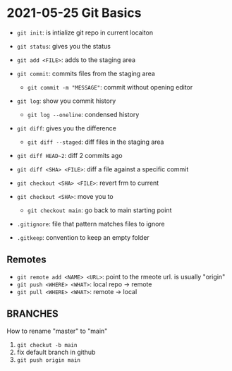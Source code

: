 # 2021-05-25 Git Basics

- `git init`: is intialize git repo in current locaiton
- `git status`: gives you the status
- `git add <FILE>`: adds <FILE> to the staging area
- `git commit`: commits files from the staging area
    - `git commit -m "MESSAGE"`: commit without opening editor
- `git log`: show you commit history
    - `git log --oneline`: condensed history

- `git diff`: gives you the difference
    - `git diff --staged`: diff files in the staging area

- `git diff HEAD~2`: diff 2 commits ago
- `git diff <SHA> <FILE>`: diff a file against a specific commit

- `git checkout <SHA> <FILE>`: revert <FILE> frm <SHA> to current
- `git checkout <SHA>`: move you to <SHA>
     - `git checkout main`: go back to main starting point

- `.gitignore`: file that pattern  matches files to ignore
- `.gitkeep`: convention to keep an empty folder

## Remotes

- `git remote add <NAME> <URL>`: point to the rmeote url. <NAME> is usually "origin"
- `git push <WHERE> <WHAT>`: local repo -> remote
- `git pull <WHERE> <WHAT>`: remote -> local 
 
## BRANCHES

How to rename "master" to "main"
 
1. `git checkut -b main`
2. fix default branch in github
3. `git push origin main`

